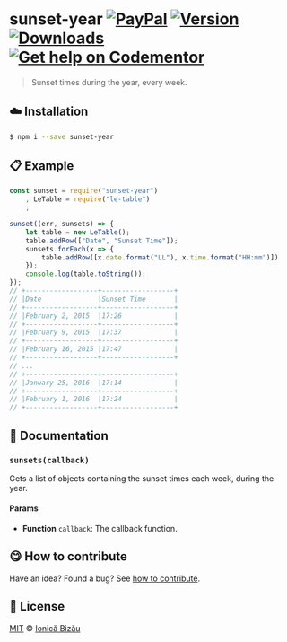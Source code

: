 
# sunset-year [![PayPal](https://img.shields.io/badge/%24-paypal-f39c12.svg)][paypal-donations] [![Version](https://img.shields.io/npm/v/sunset-year.svg)](https://www.npmjs.com/package/sunset-year) [![Downloads](https://img.shields.io/npm/dt/sunset-year.svg)](https://www.npmjs.com/package/sunset-year) [![Get help on Codementor](https://cdn.codementor.io/badges/get_help_github.svg)](https://www.codementor.io/johnnyb?utm_source=github&utm_medium=button&utm_term=johnnyb&utm_campaign=github)

> Sunset times during the year, every week.

## :cloud: Installation

```sh
$ npm i --save sunset-year
```


## :clipboard: Example



```js
const sunset = require("sunset-year")
    , LeTable = require("le-table")
    ;

sunset((err, sunsets) => {
    let table = new LeTable();
    table.addRow(["Date", "Sunset Time"]);
    sunsets.forEach(x => {
        table.addRow([x.date.format("LL"), x.time.format("HH:mm")])
    });
    console.log(table.toString());
});
// +------------------+------------------+
// |Date              |Sunset Time       |
// +------------------+------------------+
// |February 2, 2015  |17:26             |
// +------------------+------------------+
// |February 9, 2015  |17:37             |
// +------------------+------------------+
// |February 16, 2015 |17:47             |
// +------------------+------------------+
// ...
// +------------------+------------------+
// |January 25, 2016  |17:14             |
// +------------------+------------------+
// |February 1, 2016  |17:24             |
// +------------------+------------------+
```

## :memo: Documentation


### `sunsets(callback)`
Gets a list of objects containing the sunset times each week, during the year.

#### Params
- **Function** `callback`: The callback function.



## :yum: How to contribute
Have an idea? Found a bug? See [how to contribute][contributing].


## :scroll: License

[MIT][license] © [Ionică Bizău][website]

[paypal-donations]: https://www.paypal.com/cgi-bin/webscr?cmd=_s-xclick&hosted_button_id=RVXDDLKKLQRJW
[donate-now]: http://i.imgur.com/6cMbHOC.png

[license]: http://showalicense.com/?fullname=Ionic%C4%83%20Biz%C4%83u%20%3Cbizauionica%40gmail.com%3E%20(http%3A%2F%2Fionicabizau.net)&year=2016#license-mit
[website]: http://ionicabizau.net
[contributing]: /CONTRIBUTING.md
[docs]: /DOCUMENTATION.md
